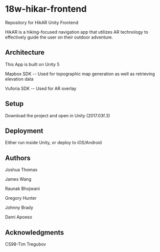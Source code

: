 # 18w-hikar-frontend
Repository for HikAR Unity Frontend

HikAR is a hiking-focused navigation app that utilizes AR technology to effectively guide the user on their outdoor adventure.

## Architecture

This App is built on Unity 5

Mapbox SDK -- Used for topographic map generation as well as retrieving elevation data

Vuforia SDK -- Used for AR overlay

## Setup

Download the project and open in Unity (2017.03f.3)

## Deployment

Either run inside Unity, or deploy to iOS/Android

## Authors

Joshua Thomas

James Wang

Raunak Bhojwani

Gregory Hunter

Johnny Brady

Dami Apoeso

## Acknowledgments

CS98-Tim Tregubov
